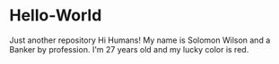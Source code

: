 # Hello-World
Just another repository 
Hi Humans!
My name is Solomon Wilson and a Banker by profession. I'm 27 years old and my lucky color is red.
